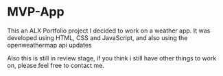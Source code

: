 # MVP-App
 This an ALX Portfolio project
 I decided to work on a weather app. It was developed using HTML, CSS and JavaScript, and also using the openweathermap api updates

 Also this is still in review stage, if you think i still have other things to work on, please feel free to contact me.
